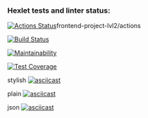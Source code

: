 ### Hexlet tests and linter status:
[![Actions Status](https://github.com/Aleksandra-korza/frontend-project-lvl2/workflows/hexlet-check/badge.svg)](https://github.com/Aleksandra-korza/)frontend-project-lvl2/actions

[![Build Status](https://github.com/Aleksandra-korza/frontend-project-lvl2/workflows/hexlet-check/badge.svg)](https://github.com/Aleksandra-korza/)

[![Maintainability](https://api.codeclimate.com/v1/badges/81181b9a43402b44ee36/maintainability)](https://codeclimate.com/github/Aleksandra-korza/frontend-project-lvl2/maintainability)

[![Test Coverage](https://api.codeclimate.com/v1/badges/81181b9a43402b44ee36/test_coverage)](https://codeclimate.com/github/Aleksandra-korza/frontend-project-lvl2/test_coverage)

stylish 
[![asciicast](https://asciinema.org/a/SeJJ8LnyuS3amG0AWv4Rx2ED9.svg)](https://asciinema.org/a/SeJJ8LnyuS3amG0AWv4Rx2ED9)

plain
[![asciicast](https://asciinema.org/a/KP9VOjnTidbflzj9Jl3Vt7Jed.svg)](https://asciinema.org/a/KP9VOjnTidbflzj9Jl3Vt7Jed)

json
[![asciicast](https://asciinema.org/a/614732.svg)](https://asciinema.org/a/614732)
